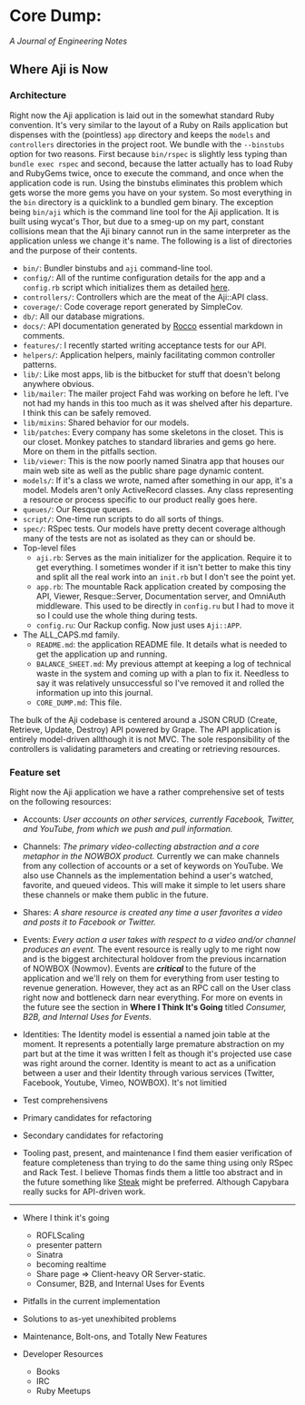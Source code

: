 Core Dump:
==========

*A Journal of Engineering Notes*

Where Aji is Now
----------------

### Architecture ###

Right now the Aji application is laid out in the somewhat standard Ruby
convention. It's very similar to the layout of a Ruby on Rails application but
dispenses with the (pointless) `app` directory and keeps the `models` and
`controllers` directories in the project root. We bundle with the `--binstubs`
option for two reasons.  First because `bin/rspec` is slightly less typing than
`bundle exec rspec` and second, because the latter actually has to load Ruby and
RubyGems twice, once to execute the command, and once when the application code
is run. Using the binstubs eliminates this problem which gets worse the more
gems you have on your system. So most everything in the `bin` directory is a
quicklink to a bundled gem binary. The exception being `bin/aji` which is the
command line tool for the Aji application. It is built using wycat's Thor, but
due to a smeg-up on my part, constant collisions mean that the Aji binary cannot
run in the same interpreter as the application unless we change it's name. The
following is a list of directories and the purpose of their contents.

- `bin/`: Bundler binstubs and `aji` command-line tool.
- `config/`: All of the runtime configuration details for the app and a
  `config.rb` script which initializes them as detailed [here][blog1].
- `controllers/`: Controllers which are the meat of the Aji::API class.
- `coverage/`: Code coverage report generated by SimpleCov.
- `db/`: All our database migrations.
- `docs/`: API documentation generated by [Rocco][] essential markdown in
  comments.
- `features/`: I recently started writing acceptance tests for our API.
- `helpers/`: Application helpers, mainly facilitating common controller
  patterns.
- `lib/`: Like most apps, lib is the bitbucket for stuff that doesn't belong
  anywhere obvious.
- `lib/mailer`: The mailer project Fahd was working on before he left. I've not
  had my hands in this too much as it was shelved after his departure. I think
  this can be safely removed.
- `lib/mixins`: Shared behavior for our models.
- `lib/patches`: Every company has some skeletons in the closet. This is our
  closet. Monkey patches to standard libraries and gems go here. More on them in
  the pitfalls section.
- `lib/viewer`: This is the now poorly named Sinatra app that houses our main
  web site as well as the public share page dynamic content.
- `models/`: If it's a class we wrote, named after something in our app, it's a
  model. Models aren't only ActiveRecord classes. Any class representing a
resource or process specific to our product really goes here.
- `queues/`: Our Resque queues.
- `script/`: One-time run scripts to do all sorts of things.
- `spec/`: RSpec tests. Our models have pretty decent coverage although many of
  the tests are not as isolated as they can or should be.
- Top-level files
  - `aji.rb`: Serves as the main initializer for the application. Require it to
    get everything. I sometimes wonder if it isn't better to make this tiny and
    split all the real work into an `init.rb` but I don't see the point yet.
  - `app.rb`: The mountable Rack application created by composing the API,
    Viewer, Resque::Server, Documentation server, and OmniAuth middleware. This
    used to be directly in `config.ru` but I had to move it so I could use the
    whole thing during tests.
  - `config.ru`: Our Rackup config. Now just uses `Aji::APP`.
- The ALL_CAPS.md family.
  - `README.md`: the application README file. It details what is needed to get the
    application up and running.
  - `BALANCE_SHEET.md`: My previous attempt at keeping a log of technical waste
    in the system and coming up with a plan to fix it. Needless to say it was
    relatively unsuccessful so I've removed it and rolled the information up
    into this journal.
  - `CORE_DUMP.md`: This file.

The bulk of the Aji codebase is centered around a JSON CRUD (Create, Retrieve,
Update, Destroy) API powered by Grape.
The API application is entirely model-driven allthough it is not MVC. The sole
responsibility of the controllers is validating parameters and creating or
retrieving resources.

### Feature set ###

Right now the Aji application we have a rather comprehensive set of tests on the
following resources:

- Accounts: *User accounts on other services, currently Facebook, Twitter, and
  YouTube, from which we push and pull information.*
- Channels: *The primary video-collecting abstraction and a core metaphor in the
  NOWBOX product.* Currently we can make channels from any collection of
accounts or a set of keywords on YouTube. We also use Channels as the
implementation behind a user's watched, favorite, and queued videos. This will
make it simple to let users share these channels or make them public in the
future.
- Shares: *A share resource is created any time a user favorites a video and
  posts it to Facebook or Twitter.*
- Events: *Every action a user takes with respect to a video and/or channel
  produces an event.* The event resource is really ugly to me right now and is the biggest
  architectural holdover from the previous incarnation of NOWBOX (Nowmov).
  Events are ***critical*** to the future of the application and we'll rely on
them for everything from user testing to revenue generation. However, they act
as an RPC call on the User class right now and bottleneck darn near everything.
For more on events in the future see the section in __Where I Think It's
Going__ titled _Consumer, B2B, and Internal Uses for Events_.
- Identities: The Identity model is essential a named join table at the moment.
  It represents a potentially large premature abstraction on my part but at the
  time it was written I felt as though it's projected use case was right around
the corner. Identity is meant to act as a unification between a user and their
Identity through various services (Twitter, Facebook, Youtube, Vimeo, NOWBOX).
It's not limitied 

- Test comprehensivens
- Primary candidates for refactoring
- Secondary candidates for refactoring
- Tooling past, present, and maintenance
I find
  them easier verification of feature completeness than trying to do the same
thing using only RSpec and Rack Test. I believe Thomas finds them a little too
abstract and in the future something like [Steak](https://github.com/cavalle/steak)
might be preferred. Although Capybara really sucks for API-driven work.

---

- Where I think it's going
  - ROFLScaling
  - presenter pattern
  - Sinatra
  - becoming realtime
  - Share page => Client-heavy OR Server-static.
  - Consumer, B2B, and Internal Uses for Events


- Pitfalls in the current implementation

- Solutions to as-yet unexhibited problems

- Maintenance, Bolt-ons, and Totally New Features

- Developer Resources
  - Books
  - IRC
  - Ruby Meetups


[blog1]: http://blog.nuclearsandwich.com/blog/2011/06/25/a-sane-configuration-setup-for-rack-applications-on-heroku/
[Rocco]: http://rtomayko.github.com/rocco/

